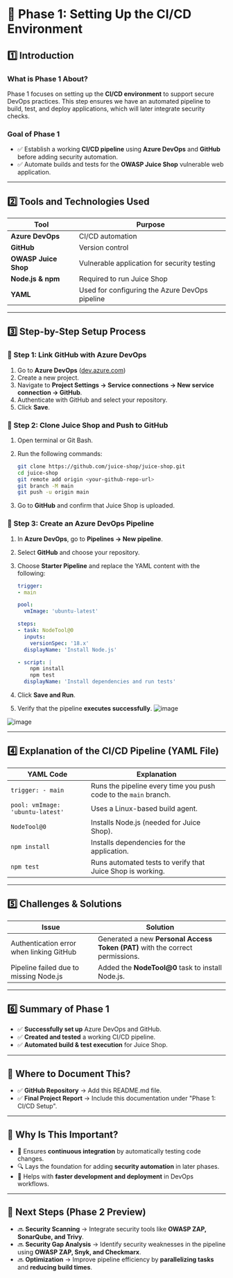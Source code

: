 # 📌 Phase 1: Setting Up the CI/CD Environment

## **1️⃣ Introduction**

### **What is Phase 1 About?**

Phase 1 focuses on setting up the **CI/CD environment** to support secure DevOps practices. This step ensures we have an automated pipeline to build, test, and deploy applications, which will later integrate security checks.

### **Goal of Phase 1**

- ✅ Establish a working **CI/CD pipeline** using **Azure DevOps** and **GitHub** before adding security automation.
- ✅ Automate builds and tests for the **OWASP Juice Shop** vulnerable web application.

---

## **2️⃣ Tools and Technologies Used**

| Tool | Purpose |
|------|---------|
| **Azure DevOps** | CI/CD automation |
| **GitHub** | Version control |
| **OWASP Juice Shop** | Vulnerable application for security testing |
| **Node.js & npm** | Required to run Juice Shop |
| **YAML** | Used for configuring the Azure DevOps pipeline |

---

## **3️⃣ Step-by-Step Setup Process**

### **🔹 Step 1: Link GitHub with Azure DevOps**

1. Go to **Azure DevOps** ([dev.azure.com](https://dev.azure.com/))
2. Create a new project.
3. Navigate to **Project Settings → Service connections → New service connection → GitHub**.
4. Authenticate with GitHub and select your repository.
5. Click **Save**.

### **🔹 Step 2: Clone Juice Shop and Push to GitHub**

1. Open terminal or Git Bash.
2. Run the following commands:

   ```sh
   git clone https://github.com/juice-shop/juice-shop.git
   cd juice-shop
   git remote add origin <your-github-repo-url>
   git branch -M main
   git push -u origin main
   ```

3. Go to **GitHub** and confirm that Juice Shop is uploaded.

### **🔹 Step 3: Create an Azure DevOps Pipeline**

1. In **Azure DevOps**, go to **Pipelines → New pipeline**.
2. Select **GitHub** and choose your repository.
3. Choose **Starter Pipeline** and replace the YAML content with the following:

    ```yaml
    trigger:
    - main
    
    pool:
      vmImage: 'ubuntu-latest'
    
    steps:
    - task: NodeTool@0
      inputs:
        versionSpec: '18.x'
      displayName: 'Install Node.js'
    
    - script: |
        npm install
        npm test
      displayName: 'Install dependencies and run tests'
    ```

4. Click **Save and Run**.
5. Verify that the pipeline **executes successfully**.
![image](https://github.com/user-attachments/assets/784b1bda-87ba-44c8-9dd2-378805cc44ee)

![image](https://github.com/user-attachments/assets/c943436a-5566-4e27-aec9-d81e9dc6dc6b)

---

## **4️⃣ Explanation of the CI/CD Pipeline (YAML File)**

| YAML Code | Explanation |
|-----------|------------|
| `trigger: - main` | Runs the pipeline every time you push code to the `main` branch. |
| `pool: vmImage: 'ubuntu-latest'` | Uses a Linux-based build agent. |
| `NodeTool@0` | Installs Node.js (needed for Juice Shop). |
| `npm install` | Installs dependencies for the application. |
| `npm test` | Runs automated tests to verify that Juice Shop is working. |

---

## **5️⃣ Challenges & Solutions**

| Issue | Solution |
|-------|----------|
| Authentication error when linking GitHub | Generated a new **Personal Access Token (PAT)** with the correct permissions. |
| Pipeline failed due to missing Node.js | Added the **NodeTool@0** task to install Node.js. |

---

## **6️⃣ Summary of Phase 1**

- ✅ **Successfully set up** Azure DevOps and GitHub.
- ✅ **Created and tested** a working CI/CD pipeline.
- ✅ **Automated build & test execution** for Juice Shop.

---

## **📂 Where to Document This?**

- ✅ **GitHub Repository** → Add this README.md file.
- ✅ **Final Project Report** → Include this documentation under "Phase 1: CI/CD Setup".

---

## **🎯 Why Is This Important?**

- 📌 Ensures **continuous integration** by automatically testing code changes.
- 🔍 Lays the foundation for adding **security automation** in later phases.
- 🚀 Helps with **faster development and deployment** in DevOps workflows.

---

## **📌 Next Steps (Phase 2 Preview)**

- 🔜 **Security Scanning** → Integrate security tools like **OWASP ZAP, SonarQube, and Trivy**.
- 🔜 **Security Gap Analysis** → Identify security weaknesses in the pipeline using **OWASP ZAP, Snyk, and Checkmarx**.
- 🔜 **Optimization** → Improve pipeline efficiency by **parallelizing tasks** and **reducing build times**.
